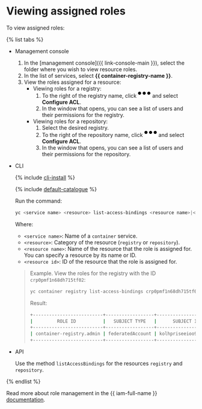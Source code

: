# Viewing assigned roles

To view assigned roles:

{% list tabs %}

- Management console

   1. In the [management console]({{ link-console-main }}), select the folder where you wish to view resource roles.
   1. In the list of services, select **{{ container-registry-name }}**.
   1. View the roles assigned for a resource:
      * Viewing roles for a registry:
         1. To the right of the registry name, click ![horizontal-ellipsis](../../../_assets/horizontal-ellipsis.svg) and select **Configure ACL**.
         1. In the window that opens, you can see a list of users and their permissions for the registry.
      * Viewing roles for a repository:
         1. Select the desired registry.
         1. To the right of the repository name, click ![horizontal-ellipsis](../../../_assets/horizontal-ellipsis.svg) and select **Configure ACL**.
         1. In the window that opens, you can see a list of users and their permissions for the repository.

- CLI

   {% include [cli-install](../../../_includes/cli-install.md) %}

   {% include [default-catalogue](../../../_includes/default-catalogue.md) %}

   Run the command:

   ```bash
   yc <service name> <resource> list-access-bindings <resource name>|<resource ID>
   ```

   Where:

   * `<service name>`: Name of a `container` service.
   * `<resource>`: Category of the resource (`registry` or `repository`).
   * `<resource name>`: Name of the resource that the role is assigned for. You can specify a resource by its name or ID.
   * `<resource id>`: ID of the resource that the role is assigned for.

   > Example. View the roles for the registry with the ID `crp0pmf1n68dh715tf02`:
   >
   > ```bash
   > yc container registry list-access-bindings crp0pmf1n68dh715tf02
   > ```
   >
   > Result:
   >
   > ```bash
   > +--------------------------+------------------+----------------------+
   > |         ROLE ID          |   SUBJECT TYPE   |      SUBJECT ID      |
   > +--------------------------+------------------+----------------------+
   > | container-registry.admin | federatedAccount | kolhpriseeioo9dc3v24 |
   > +--------------------------+------------------+----------------------+
   > ```

- API

   Use the method `listAccessBindings` for the resources `registry` and `repository`.

{% endlist %}

Read more about role management in the {{ iam-full-name }} [documentation](../../../iam/concepts/index.md).